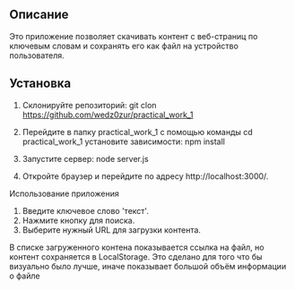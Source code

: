


## Описание

Это приложение позволяет скачивать контент с веб-страниц по ключевым словам и сохранять его как файл на устройство пользователя.

## Установка

1. Склонируйте репозиторий:
   git clon https://github.com/wedz0zur/practical_work_1


2. Перейдите в папку practical_work_1 с помощью команды cd practical_work_1 установите зависимости:
npm install 

3. Запустите сервер:
node server.js

4. Откройте браузер и перейдите по адресу http://localhost:3000/.

Использование приложения

 1. Введите ключевое слово 'текст'.
 2. Нажмите кнопку для поиска.
 3. Выберите нужный URL для загрузки контента.


 В списке загруженного контена показывается ссылка на файл, но контент сохраняется в LocalStorage. Это сделано для того что бы визуально было лучше, иначе показывает большой объём информации о файле
